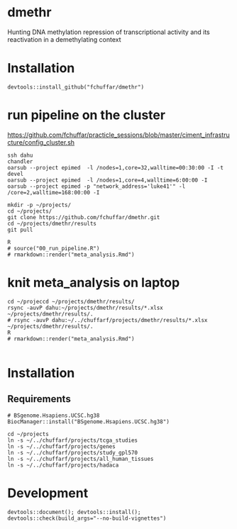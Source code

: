 # dmethr
Hunting DNA methylation repression of transcriptional activity and its reactivation in a demethylating context

# Installation

```
devtools::install_github("fchuffar/dmethr")
```

# run pipeline on the cluster

https://github.com/fchuffar/practicle_sessions/blob/master/ciment_infrastructure/config_cluster.sh

```
ssh dahu
chandler
oarsub --project epimed  -l /nodes=1,core=32,walltime=00:30:00 -I -t devel
oarsub --project epimed  -l /nodes=1,core=4,walltime=6:00:00 -I 
oarsub --project epimed -p "network_address='luke41'" -l /core=2,walltime=168:00:00 -I

mkdir -p ~/projects/
cd ~/projects/
git clone https://github.com/fchuffar/dmethr.git
cd ~/projects/dmethr/results
git pull

R
# source("00_run_pipeline.R")
# rmarkdown::render("meta_analysis.Rmd")
```

# knit meta_analysis on laptop

```
cd ~/projeccd ~/projects/dmethr/results/
rsync -auvP dahu:~/projects/dmethr/results/*.xlsx ~/projects/dmethr/results/.
# rsync -auvP dahu:~/../chuffarf/projects/dmethr/results/*.xlsx ~/projects/dmethr/results/.
R
# rmarkdown::render("meta_analysis.Rmd")


```


# Installation

## Requirements

```
# BSgenome.Hsapiens.UCSC.hg38
BiocManager::install("BSgenome.Hsapiens.UCSC.hg38")

cd ~/projects
ln -s ~/../chuffarf/projects/tcga_studies
ln -s ~/../chuffarf/projects/genes
ln -s ~/../chuffarf/projects/study_gpl570
ln -s ~/../chuffarf/projects/all_human_tissues
ln -s ~/../chuffarf/projects/hadaca
```
  
  
# Development 
  
```
devtools::document(); devtools::install(); devtools::check(build_args="--no-build-vignettes")
```

